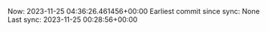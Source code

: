 Now: 2023-11-25 04:36:26.461456+00:00 Earliest commit since sync: None Last sync: 2023-11-25 00:28:56+00:00
